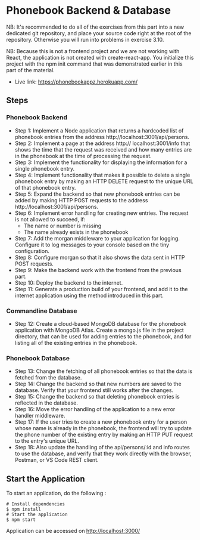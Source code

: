 # Phonebook Backend & Database

NB: It's recommended to do all of the exercises from this part into a new dedicated git repository, and place your source code right at the root of the repository. Otherwise you will run into problems in exercise 3.10.

NB: Because this is not a frontend project and we are not working with React, the application is not created with create-react-app. You initialize this project with the npm init command that was demonstrated earlier in this part of the material.

- Live link: https://phonebookappz.herokuapp.com/

## Steps

### Phonebook Backend
- Step 1: Implement a Node application that returns a hardcoded list of phonebook entries from the address http://localhost:3001/api/persons.
- Step 2: Implement a page at the address http:// localhost:3001/info that shows the time that the request was received and how many entries are in the phonebook at the time of processing the request.
- Step 3: Implement the functionality for displaying the information for a single phonebook entry. 
- Step 4: Implement functionality that makes it possible to delete a single phonebook entry by making an HTTP DELETE request to the unique URL of that phonebook entry.
- Step 5: Expand the backend so that new phonebook entries can be added by making HTTP POST requests to the address http://localhost:3001/api/persons.
- Step 6: Implement error handling for creating new entries. The request is not allowed to succeed, if:
  * The name or number is missing
  * The name already exists in the phonebook
- Step 7: Add the morgan middleware to your application for logging. Configure it to log messages to your console based on the tiny configuration.
- Step 8: Configure morgan so that it also shows the data sent in HTTP POST requests.
- Step 9: Make the backend work with the frontend from the previous part.
- Step 10: Deploy the backend to the internet.
- Step 11: Generate a production build of your frontend, and add it to the internet application using the method introduced in this part.

### Commandline Database
- Step 12: Create a cloud-based MongoDB database for the phonebook application with MongoDB Atlas. Create a mongo.js file in the project directory, that can be used for adding entries to the phonebook, and for listing all of the existing entries in the phonebook.
  
### Phonebook Database
- Step 13: Change the fetching of all phonebook entries so that the data is fetched from the database.
- Step 14: Change the backend so that new numbers are saved to the database. Verify that your frontend still works after the changes.
- Step 15: Change the backend so that deleting phonebook entries is reflected in the database.
- Step 16: Move the error handling of the application to a new error handler middleware.
- Step 17: If the user tries to create a new phonebook entry for a person whose name is already in the phonebook, the frontend will try to update the phone number of the existing entry by making an HTTP PUT request to the entry's unique URL.
- Step 18: Also update the handling of the api/persons/:id and info routes to use the database, and verify that they work directly with the browser, Postman, or VS Code REST client.


## Start the Application

To start an application, do the following :

```
# Install dependencies
$ npm install
# Start the application
$ npm start
```
Application can be accessed on [http://localhost:3000/](localhost)
